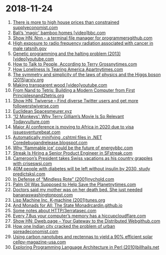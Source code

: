 # 2018-11-24
1. [There is more to high house prices than constrained supplyeconomist.com](https://www.economist.com/finance-and-economics/2018/11/24/there-is-more-to-high-house-prices-than-constrained-supply)
2. [Bali’s 'magic' bamboo homes [video]bbc.com](https://www.bbc.com/reel/video/p06sjxl5/the-beautiful-homes-made-from-bamboo)
3. [Show HN: Nnn – a terminal file manager for programmersgithub.com](https://github.com/jarun/nnn)
4. [High exposure to radio frequency radiation associated with cancer in male ratsnih.gov](https://factor.niehs.nih.gov/2018/11/feature/1-feature-radiation/index.htm)
5. [Genetic programming and the halting problem (2013) [video]youtube.com](https://www.youtube.com/watch?v=fst40OxKX7o)
6. [How to Talk to People, According to Terry Grossnytimes.com](https://www.nytimes.com/2018/11/17/style/self-care/terry-gross-conversation-advice.html)
7. [How Loneliness Is Tearing America Apartnytimes.com](https://www.nytimes.com/2018/11/23/opinion/loneliness-political-polarization.html)
8. [The symmetry and simplicity of the laws of physics and the Higgs boson (2015)arxiv.org](https://arxiv.org/abs/1410.6753)
9. [Making transparent wood [video]youtube.com](https://www.youtube.com/watch?v=x1H-323d838)
10. [From Nand to Tetris: Building a Modern Computer from First Principlesnand2tetris.org](https://www.nand2tetris.org/)
11. [Show HN: Twiverse – Find diverse Twitter users and get more followerstwiverse.com](https://twiverse.com)
12. [Euclidean Spacesmeurer.xyz](https://meurer.xyz/post/2018-11-18-euclidean-spaces/)
13. [‘12 Monkeys’: Why Terry Gilliam’s Movie Is So Relevant Todayvulture.com](https://www.vulture.com/2018/11/12-monkeys-why-terry-gilliams-movie-is-so-relevant-today.html)
14. [Major AI conference is moving to Africa in 2020 due to visa issuesventurebeat.com](https://venturebeat.com/2018/11/19/major-ai-conference-is-moving-to-africa-in-2020-due-to-visa-issues/)
15. [Automatically minifying .cshtml files in .NET Coredebugandrelease.blogspot.com](https://debugandrelease.blogspot.com/2018/11/automatically-minifying-cshtml-files-in.html)
16. [Why 'flammable ice' could be the future of energybbc.com](http://www.bbc.com/future/story/20181119-why-flammable-ice-could-be-the-future-of-energy)
17. [Streak Is Hiring a Senior Product Engineer in SFstreak.com](https://www.streak.com/careers/product-engineer)
18. [Cameroon’s President takes Swiss vacations as his country grapples with criseswsj.com](https://www.wsj.com/articles/where-does-the-lion-sleep-tonight-genevas-intercontinental-hotel-1541368940)
19. [40M people with diabetes will be left without insulin by 2030, study predictsksl.com](https://www.ksl.com/article/46431985/40m-people-with-diabetes-will-be-left-without-insulin-by-2030-study-predicts)
20. [In Defense of “Mindless Rote” (2001)nychold.com](http://nychold.com/akin-rote01.html)
21. [Palm Oil Was Supposed to Help Save the Planetnytimes.com](https://www.nytimes.com/2018/11/20/magazine/palm-oil-borneo-climate-catastrophe.html)
22. [Doctors said my mother was on her death bed. She just needed bananaswashingtonpost.com](https://www.washingtonpost.com/amphtml/lifestyle/2018/11/23/doctors-said-my-mother-was-her-death-bed-she-actually-just-needed-bananas/)
23. [Lisp Machine Inc. K-machine (2001)tunes.org](http://fare.tunes.org/tmp/emergent/kmachine.htm)
24. [And Monads for All: The State Monadrcardin.github.io](http://rcardin.github.io/design/programming/fp/monad/2018/11/22/and-monads-for-all-state-monad.html)
25. [Some notes about HTTP/3erratasec.com](https://blog.erratasec.com/2018/11/some-notes-about-http3.html)
26. [Every 7.8μs your computer’s memory has a hiccupcloudflare.com](https://blog.cloudflare.com/every-7-8us-your-computers-memory-has-a-hiccup/)
27. [Show HN: Dweb.page – Your Gateway to the Distributed Webgithub.com](https://github.com/PACTCare/Dweb.page)
28. [How one Indian city cracked the problem of urban spreadeconomist.com](https://www.economist.com/asia/2018/11/24/how-one-indian-city-cracked-the-problem-of-urban-spread)
29. [Using carbon nanotubes and rectennas to yield a 90% efficient solar cellpv-magazine-usa.com](https://pv-magazine-usa.com/2018/11/23/all-i-want-for-christmas-is-a-90-efficient-solar-panel/)
30. [Exploring Programming Language Architecture in Perl (2010)billhails.net](http://billhails.net/Book/front.html)